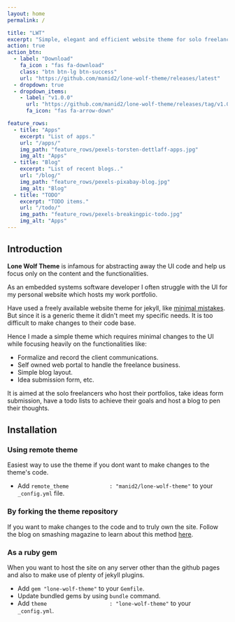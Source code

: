 ```yaml
---
layout: home
permalink: /

title: "LWT"
excerpt: "Simple, elegant and efficient website theme for solo freelancers."
action: true
action_btn:
  - label: "Download"
    fa_icon : "fas fa-download"
    class: "btn btn-lg btn-success"
    url: "https://github.com/manid2/lone-wolf-theme/releases/latest"
  - dropdown: true
  - dropdown_items:
    - label: "v1.0.0"
      url: "https://github.com/manid2/lone-wolf-theme/releases/tag/v1.0.0"
      fa_icon: "fas fa-arrow-down"

feature_rows:
  - title: "Apps"
    excerpt: "List of apps."
    url: "/apps/"
    img_path: "feature_rows/pexels-torsten-dettlaff-apps.jpg"
    img_alt: "Apps"
  - title: "Blog"
    excerpt: "List of recent blogs.."
    url: "/blog/"
    img_path: "feature_rows/pexels-pixabay-blog.jpg"
    img_alt: "Blog"
  - title: "TODO"
    excerpt: "TODO items."
    url: "/todo/"
    img_path: "feature_rows/pexels-breakingpic-todo.jpg"
    img_alt: "Apps"
---
```


## Introduction

**Lone Wolf Theme** is infamous for abstracting away the UI code and help us focus only on the
<span class="badge badge-primary">content</span> and the <span class="badge badge-primary">functionalities</span>.

As an embedded systems software developer I often struggle with the UI for my personal website
which hosts my work portfolio.

Have used a freely available website theme for jekyll, like [minimal mistakes][1].
But since it is a generic theme it didn't meet my specific needs. It is too difficult to make changes
to their code base.

Hence I made a simple theme which requires minimal changes to the UI while focusing heavily
on the functionalities like:

<ul class="list-group d-inline-block mb-3">
  <li class="list-group-item">
    Formalize and record the client communications.
  </li>
  <li class="list-group-item">
    Self owned web portal to handle the freelance business.
  </li>
  <li class="list-group-item">
    Simple blog layout.
  </li>
  <li class="list-group-item">
    Idea submission form, etc.
  </li>
</ul>

<p class="bg-success text-white p-3 rounded">It is aimed at the solo freelancers who host their <span
    class="badge badge-info">portfolios</span>,
  take <span class="badge badge-info">ideas</span> form submission,
  have a <span class="badge badge-info">todo</span> lists to achieve their goals and
  host a <span class="badge badge-info">blog</span> to pen their thoughts.
</p>

## Installation

### Using remote theme

Easiest way to use the theme if you dont want to make changes to the theme's code.

* Add `remote_theme             : "manid2/lone-wolf-theme"` to your `_config.yml` file.

### By forking the theme repository

If you want to make changes to the code and to truly own the site.
Follow the blog on smashing magazine to learn about this method [here][2].

### As a ruby gem

When you want to host the site on any server other than the github pages and also to make use of plenty
of jekyll plugins.

* Add `gem "lone-wolf-theme"` to your `Gemfile`.
* Update bundled gems by using `bundle` command.
* Add `theme                    : "lone-wolf-theme"` to your `_config.yml`.

<!-- Links in the post -->
[1]: "https://mmistakes.github.io/minimal-mistakes/"
[2]: "https://www.smashingmagazine.com/2014/08/build-blog-jekyll-github-pages/"
